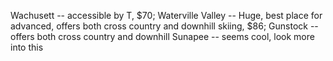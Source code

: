 Wachusett -- accessible by T, $70;
Waterville Valley -- Huge, best place for advanced, offers both cross country and downhill skiing, $86;
Gunstock -- offers both cross country and downhill
Sunapee -- seems cool, look more into this
